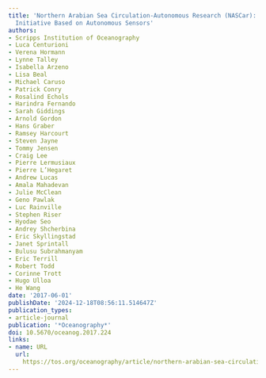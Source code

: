 ```yaml
---
title: 'Northern Arabian Sea Circulation-Autonomous Research (NASCar): A Research
  Initiative Based on Autonomous Sensors'
authors:
- Scripps Institution of Oceanography
- Luca Centurioni
- Verena Hormann
- Lynne Talley
- Isabella Arzeno
- Lisa Beal
- Michael Caruso
- Patrick Conry
- Rosalind Echols
- Harindra Fernando
- Sarah Giddings
- Arnold Gordon
- Hans Graber
- Ramsey Harcourt
- Steven Jayne
- Tommy Jensen
- Craig Lee
- Pierre Lermusiaux
- Pierre L’Hegaret
- Andrew Lucas
- Amala Mahadevan
- Julie McClean
- Geno Pawlak
- Luc Rainville
- Stephen Riser
- Hyodae Seo
- Andrey Shcherbina
- Eric Skyllingstad
- Janet Sprintall
- Bulusu Subrahmanyam
- Eric Terrill
- Robert Todd
- Corinne Trott
- Hugo Ulloa
- He Wang
date: '2017-06-01'
publishDate: '2024-12-18T08:56:11.514647Z'
publication_types:
- article-journal
publication: '*Oceanography*'
doi: 10.5670/oceanog.2017.224
links:
- name: URL
  url: 
    https://tos.org/oceanography/article/northern-arabian-sea-circulation-autonomous-research-nascar-a-research-init
---
```

